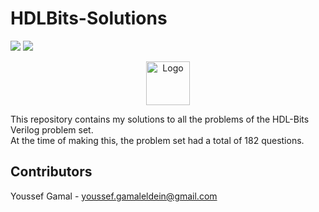 # HDLBits-Solutions
<img src="https://visitor-badge.glitch.me/badge?page_id=Adrofier.HDLBits-Verilog-Solutions"> <img src="https://img.shields.io/static/v1.svg?label=%E2%AD%90&message=If%20Useful&color=blue"> </h1>
<p align="center">
  <a href="https://hdlbits.01xz.net/wiki/Main_Page">
    <img src="https://hdlbits.01xz.net/images/logo270.png" alt="Logo" width="70" height="70">
  </a> 
</p>

This repository contains my solutions to all the problems of the HDL-Bits Verilog problem set.<br>
At the time of making this, the problem set had a total of 182 questions.

## Contributors
Youssef Gamal - <youssef.gamaleldein@gmail.com>
